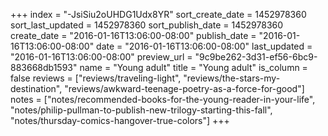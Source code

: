 +++
index = "-JsiSiu2oUHDG1Udx8YR"
sort_create_date = 1452978360
sort_last_updated = 1452978360
sort_publish_date = 1452978360
create_date = "2016-01-16T13:06:00-08:00"
publish_date = "2016-01-16T13:06:00-08:00"
date = "2016-01-16T13:06:00-08:00"
last_updated = "2016-01-16T13:06:00-08:00"
preview_url = "9c9be262-3d31-ef56-6bc9-883668db1593"
name = "Young adult"
title = "Young adult"
is_column = false
reviews = ["reviews/traveling-light", "reviews/the-stars-my-destination", "reviews/awkward-teenage-poetry-as-a-force-for-good"]
notes = ["notes/recommended-books-for-the-young-reader-in-your-life", "notes/philip-pullman-to-publish-new-trilogy-starting-this-fall", "notes/thursday-comics-hangover-true-colors"]
+++

